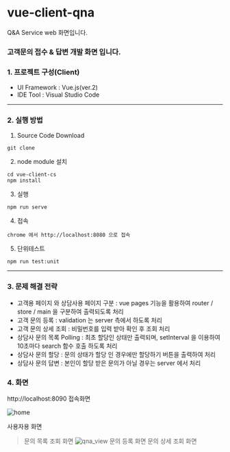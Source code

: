 # vue-client-qna
Q&A Service web 화면입니다.

### 고객문의 접수 & 답변 개발 화면 입니다.

### 1. 프로젝트 구성(Client)

* UI Framework : Vue.js(ver.2)
* IDE Tool : Visual Studio Code
---
### 2. 실행 방법

1. Source Code Download
```
git clone 
```
2. node module 설치
```
cd vue-client-cs
npm install
```
3. 실행
```
npm run serve
```
4. 접속
```
chrome 에서 http://localhost:8080 으로 접속
```
5. 단위테스트
```
npm run test:unit
```
---

### 3. 문제 해결 전략
* 고객용 페이지 와 상담사용 페이지 구분 : vue pages 기능을 활용하여 router / store / main 을 구분하여 출력되도록 처리
* 고객 문의 등록 : validation 는 server 측에서 하도록 처리
* 고객 문의 상세 조회 : 비밀번호를 입력 받아 확인 후 조회 처리
* 상담사 문의 목록 Polling : 최초 할당인 상태만 출력되며, setInterval 을 이용하여 10초마다 search 함수 호출 하도록 처리
* 상담사 문의 할당 : 문의 상태가 할당 인 경우에만 할당하기 버튼을 출력하여 처리
* 상담사 문의 답변 : 본인이 할당 받은 문의가 아닐 경우는 server 에서 처리


### 4. 화면

http://localhost:8090 접속화면

![home](https://user-images.githubusercontent.com/31990955/167297668-3ab26dfd-4e9c-4bb8-82cd-f1fce16bd5a1.jpg)

사용자용 화면
> 문의 목록 조회 화면
> ![qna_view](https://user-images.githubusercontent.com/31990955/167297729-9a2734c2-b2c7-4b23-9d2b-a074231d9021.jpg)
> 문의 등록 화면
> 문의 상세 조회 화면 


